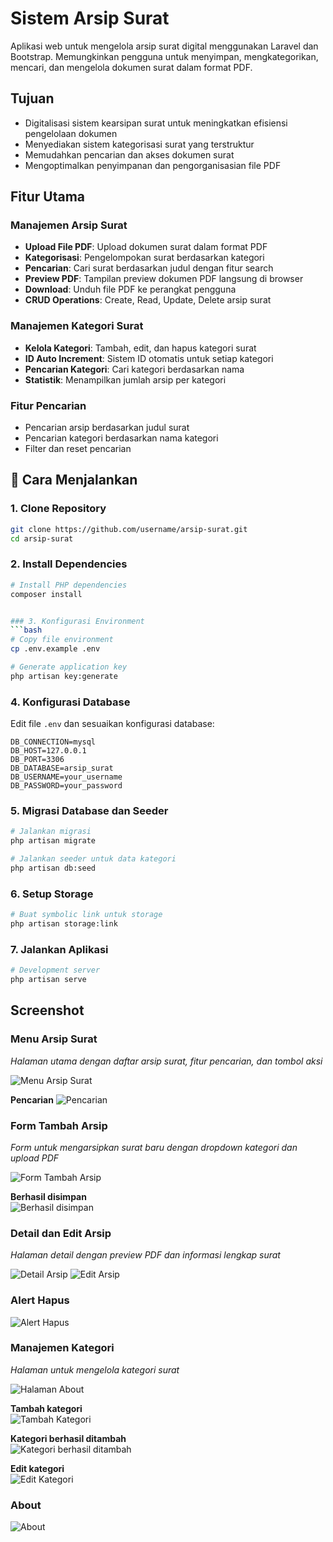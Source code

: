 # Sistem Arsip Surat

Aplikasi web untuk mengelola arsip surat digital menggunakan Laravel dan Bootstrap. Memungkinkan pengguna untuk menyimpan, mengkategorikan, mencari, dan mengelola dokumen surat dalam format PDF.

## Tujuan

- Digitalisasi sistem kearsipan surat untuk meningkatkan efisiensi pengelolaan dokumen
- Menyediakan sistem kategorisasi surat yang terstruktur
- Memudahkan pencarian dan akses dokumen surat
- Mengoptimalkan penyimpanan dan pengorganisasian file PDF

## Fitur Utama

### Manajemen Arsip Surat
- **Upload File PDF**: Upload dokumen surat dalam format PDF
- **Kategorisasi**: Pengelompokan surat berdasarkan kategori
- **Pencarian**: Cari surat berdasarkan judul dengan fitur search
- **Preview PDF**: Tampilan preview dokumen PDF langsung di browser
- **Download**: Unduh file PDF ke perangkat pengguna
- **CRUD Operations**: Create, Read, Update, Delete arsip surat

###  Manajemen Kategori Surat
- **Kelola Kategori**: Tambah, edit, dan hapus kategori surat
- **ID Auto Increment**: Sistem ID otomatis untuk setiap kategori
- **Pencarian Kategori**: Cari kategori berdasarkan nama
- **Statistik**: Menampilkan jumlah arsip per kategori

###  Fitur Pencarian
- Pencarian arsip berdasarkan judul surat
- Pencarian kategori berdasarkan nama kategori
- Filter dan reset pencarian



## 🚀 Cara Menjalankan

### 1. Clone Repository
```bash
git clone https://github.com/username/arsip-surat.git
cd arsip-surat
```

### 2. Install Dependencies
```bash
# Install PHP dependencies
composer install


### 3. Konfigurasi Environment
```bash
# Copy file environment
cp .env.example .env

# Generate application key
php artisan key:generate
```

### 4. Konfigurasi Database
Edit file `.env` dan sesuaikan konfigurasi database:
```env
DB_CONNECTION=mysql
DB_HOST=127.0.0.1
DB_PORT=3306
DB_DATABASE=arsip_surat
DB_USERNAME=your_username
DB_PASSWORD=your_password
```

### 5. Migrasi Database dan Seeder
```bash
# Jalankan migrasi
php artisan migrate

# Jalankan seeder untuk data kategori
php artisan db:seed
```

### 6. Setup Storage
```bash
# Buat symbolic link untuk storage
php artisan storage:link
```

### 7. Jalankan Aplikasi
```bash
# Development server
php artisan serve
```
## Screenshot

### Menu Arsip Surat
*Halaman utama dengan daftar arsip surat, fitur pencarian, dan tombol aksi*

![Menu Arsip Surat](https://raw.githubusercontent.com/user53y/Arsip_Surat_RenySafarida/7ba49696b1e87ee2e51695db15e095fe8b5b891b/Snipaste_2025-10-01_00-18-33.png)

**Pencarian**
![Pencarian](https://raw.githubusercontent.com/user53y/Arsip_Surat_RenySafarida/7ba49696b1e87ee2e51695db15e095fe8b5b891b/Snipaste_2025-10-01_00-26-49.png)

### Form Tambah Arsip
*Form untuk mengarsipkan surat baru dengan dropdown kategori dan upload PDF*

![Form Tambah Arsip](https://raw.githubusercontent.com/user53y/Arsip_Surat_RenySafarida/7ba49696b1e87ee2e51695db15e095fe8b5b891b/Snipaste_2025-10-01_00-25-12.png)

**Berhasil disimpan**  
![Berhasil disimpan](https://raw.githubusercontent.com/user53y/Arsip_Surat_RenySafarida/7ba49696b1e87ee2e51695db15e095fe8b5b891b/Snipaste_2025-10-01_00-25-42.png)

### Detail dan Edit Arsip 
*Halaman detail dengan preview PDF dan informasi lengkap surat*

![Detail Arsip](https://raw.githubusercontent.com/user53y/Arsip_Surat_RenySafarida/7ba49696b1e87ee2e51695db15e095fe8b5b891b/Snipaste_2025-10-01_00-25-56.png)
![Edit Arsip](https://raw.githubusercontent.com/user53y/Arsip_Surat_RenySafarida/7ba49696b1e87ee2e51695db15e095fe8b5b891b/Snipaste_2025-10-01_00-26-05.png)

### Alert Hapus
![Alert Hapus](https://raw.githubusercontent.com/user53y/Arsip_Surat_RenySafarida/7ba49696b1e87ee2e51695db15e095fe8b5b891b/Snipaste_2025-10-01_00-26-26.png)

### Manajemen Kategori
*Halaman untuk mengelola kategori surat*

![Halaman About](https://raw.githubusercontent.com/user53y/Arsip_Surat_RenySafarida/7ba49696b1e87ee2e51695db15e095fe8b5b891b/Snipaste_2025-10-01_00-26-57.png)

**Tambah kategori**  
![Tambah Kategori](https://raw.githubusercontent.com/user53y/Arsip_Surat_RenySafarida/7ba49696b1e87ee2e51695db15e095fe8b5b891b/Snipaste_2025-10-01_00-27-35.png)

**Kategori berhasil ditambah**  
![Kategori berhasil ditambah](https://raw.githubusercontent.com/user53y/Arsip_Surat_RenySafarida/7ba49696b1e87ee2e51695db15e095fe8b5b891b/Snipaste_2025-10-01_00-27-45.png)

**Edit kategori**  
![Edit Kategori](https://raw.githubusercontent.com/user53y/Arsip_Surat_RenySafarida/7ba49696b1e87ee2e51695db15e095fe8b5b891b/Snipaste_2025-10-01_00-27-56.png)

### About
![About](https://raw.githubusercontent.com/user53y/Arsip_Surat_RenySafarida/7ba49696b1e87ee2e51695db15e095fe8b5b891b/Snipaste_2025-10-01_00-28-12.png)

